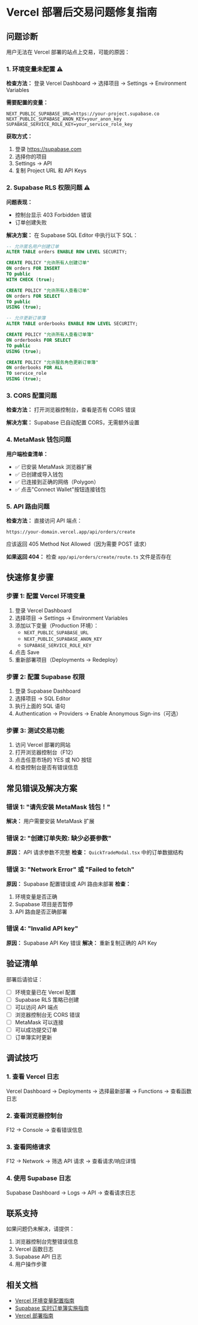 # Vercel 部署后交易问题修复指南

## 问题诊断

用户无法在 Vercel 部署的站点上交易，可能的原因：

### 1. 环境变量未配置 ⚠️

**检查方法：**
登录 Vercel Dashboard → 选择项目 → Settings → Environment Variables

**需要配置的变量：**
```
NEXT_PUBLIC_SUPABASE_URL=https://your-project.supabase.co
NEXT_PUBLIC_SUPABASE_ANON_KEY=your_anon_key
SUPABASE_SERVICE_ROLE_KEY=your_service_role_key
```

**获取方式：**
1. 登录 https://supabase.com
2. 选择你的项目
3. Settings → API
4. 复制 Project URL 和 API Keys

### 2. Supabase RLS 权限问题 ⚠️

**问题表现：**
- 控制台显示 403 Forbidden 错误
- 订单创建失败

**解决方案：**
在 Supabase SQL Editor 中执行以下 SQL：

```sql
-- 允许匿名用户创建订单
ALTER TABLE orders ENABLE ROW LEVEL SECURITY;

CREATE POLICY "允许所有人创建订单"
ON orders FOR INSERT
TO public
WITH CHECK (true);

CREATE POLICY "允许所有人查看订单"
ON orders FOR SELECT
TO public
USING (true);

-- 允许更新订单簿
ALTER TABLE orderbooks ENABLE ROW LEVEL SECURITY;

CREATE POLICY "允许所有人查看订单簿"
ON orderbooks FOR SELECT
TO public
USING (true);

CREATE POLICY "允许服务角色更新订单簿"
ON orderbooks FOR ALL
TO service_role
USING (true);
```

### 3. CORS 配置问题

**检查方法：**
打开浏览器控制台，查看是否有 CORS 错误

**解决方案：**
Supabase 已自动配置 CORS，无需额外设置

### 4. MetaMask 钱包问题

**用户端检查清单：**
- ✅ 已安装 MetaMask 浏览器扩展
- ✅ 已创建或导入钱包
- ✅ 已连接到正确的网络（Polygon）
- ✅ 点击"Connect Wallet"按钮连接钱包

### 5. API 路由问题

**检查方法：**
直接访问 API 端点：
```
https://your-domain.vercel.app/api/orders/create
```

应该返回 405 Method Not Allowed（因为需要 POST 请求）

**如果返回 404：**
检查 `app/api/orders/create/route.ts` 文件是否存在

## 快速修复步骤

### 步骤 1: 配置 Vercel 环境变量

1. 登录 Vercel Dashboard
2. 选择项目 → Settings → Environment Variables
3. 添加以下变量（Production 环境）：
   - `NEXT_PUBLIC_SUPABASE_URL`
   - `NEXT_PUBLIC_SUPABASE_ANON_KEY`
   - `SUPABASE_SERVICE_ROLE_KEY`
4. 点击 Save
5. 重新部署项目（Deployments → Redeploy）

### 步骤 2: 配置 Supabase 权限

1. 登录 Supabase Dashboard
2. 选择项目 → SQL Editor
3. 执行上面的 SQL 语句
4. Authentication → Providers → Enable Anonymous Sign-ins（可选）

### 步骤 3: 测试交易功能

1. 访问 Vercel 部署的网站
2. 打开浏览器控制台（F12）
3. 点击任意市场的 YES 或 NO 按钮
4. 检查控制台是否有错误信息

## 常见错误及解决方案

### 错误 1: "请先安装 MetaMask 钱包！"
**解决：** 用户需要安装 MetaMask 扩展

### 错误 2: "创建订单失败: 缺少必要参数"
**原因：** API 请求参数不完整
**检查：** `QuickTradeModal.tsx` 中的订单数据结构

### 错误 3: "Network Error" 或 "Failed to fetch"
**原因：** Supabase 配置错误或 API 路由未部署
**检查：** 
1. 环境变量是否正确
2. Supabase 项目是否暂停
3. API 路由是否正确部署

### 错误 4: "Invalid API key"
**原因：** Supabase API Key 错误
**解决：** 重新复制正确的 API Key

## 验证清单

部署后请验证：

- [ ] 环境变量已在 Vercel 配置
- [ ] Supabase RLS 策略已创建
- [ ] 可以访问 API 端点
- [ ] 浏览器控制台无 CORS 错误
- [ ] MetaMask 可以连接
- [ ] 可以成功提交订单
- [ ] 订单簿实时更新

## 调试技巧

### 1. 查看 Vercel 日志
Vercel Dashboard → Deployments → 选择最新部署 → Functions → 查看函数日志

### 2. 查看浏览器控制台
F12 → Console → 查看错误信息

### 3. 查看网络请求
F12 → Network → 筛选 API 请求 → 查看请求/响应详情

### 4. 使用 Supabase 日志
Supabase Dashboard → Logs → API → 查看请求日志

## 联系支持

如果问题仍未解决，请提供：
1. 浏览器控制台完整错误信息
2. Vercel 函数日志
3. Supabase API 日志
4. 用户操作步骤

## 相关文档

- [Vercel 环境变量配置指南](./VERCEL_环境变量配置指南.md)
- [Supabase 实时订单簿实施指南](./Supabase实时订单簿实施指南.md)
- [Vercel 部署指南](./VERCEL_DEPLOYMENT_GUIDE.md)

